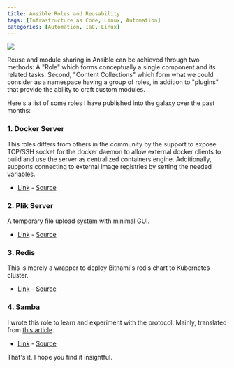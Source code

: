 ```yaml
---
title: Ansible Roles and Reusability
tags: [Infrastructure as Code, Linux, Automation]
categories: [Automation, IaC, Linux]
---
```


<img src="{{ site.baseurl_root }}/public/images/ansible.png" class="post-image resize-md center-image" />

Reuse and module sharing in Ansible can be achieved through two methods: A "Role" which forms conceptually a single component and its related tasks. Second, "Content Collections" which form what we could consider as a namespace having a group of roles, in addition to "plugins" that provide the ability to craft custom modules.

Here's a list of some roles I have published into the galaxy over the past months:

<!-- post-excerpt -->

### 1. Docker Server

  This roles differs from others in the community by the support to expose TCP/SSH socket for the docker daemon to allow external docker clients to build and use the server as centralized containers engine. Additionally, supports connecting to external image registries by setting the needed variables.

- [Link](https://github.com/abarrak/docker-server-role) - [Source](https://galaxy.ansible.com/abarrak/docker_server_role)

### 2. Plik Server

  A temporary file upload system with minimal GUI.

- [Link](https://galaxy.ansible.com/abarrak/plik_ansible_role) - [Source](https://github.com/abarrak/plik-ansible-role)

### 3. Redis

  This is merely a wrapper to deploy Bitnami's redis chart to Kubernetes cluster.

- [Link](https://github.com/abarrak/redis-ansible-role) - [Source](https://galaxy.ansible.com/abarrak/redis_ansible_role)

### 4. Samba

   I wrote this role to learn and experiment with the protocol. Mainly, translated from [this article](https://www.redhat.com/sysadmin/getting-started-samba).

- [Link](https://galaxy.ansible.com/abarrak/samba_ansible_role) - [Source](https://github.com/abarrak/samba-ansible-role)

That's it. I hope you find it insightful.
